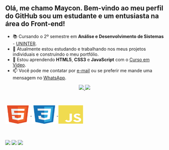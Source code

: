 ## Olá, me chamo Maycon. Bem-vindo ao meu perfil do GitHub sou um estudante e um entusiasta na área do Front-end!

- 📚 Cursando o 2º semestre em <strong>Análise e Desenvolvimento de Sistemas</strong> - <a href="https://www.uninter.com/">UNINTER</a>.
- 🔭 Atualmente estou estudando e trabalhando nos meus projetos individuais e construindo o meu portfólio.
- 🌱 Estou aprendendo <strong>HTML5</strong>, <strong>CSS3</strong> e <strong>JavaScript</strong> com o <a href="https://www.cursoemvideo.com/">Curso em Vídeo</a>.
- 📫 Você pode me contatar por <a href="mailto:maycondias@icloud.com" target="_blank">e-mail</a> ou se preferir me mande uma mensagem no <a href="https://api.whatsapp.com/send?phone=5541985314478&text=Ol%C3%A1%20Maycon%2C%20gostaria%20de%20falar%20com%20voc%C3%AA!">WhatsApp</a>.

<div align="center">
  <a href="https://github.com/Vicentin404">
  <img height="150em" src="https://github-readme-stats.vercel.app/api?username=Vicentin404&show_icons=true&theme=highcontrast&include_all_commits=true&count_private=true"/>
  <img height="150em" src="https://github-readme-stats.vercel.app/api/top-langs/?username=Vicentin404&layout=compact&langs_count=7&theme=highcontrast"/>
</div>

##
<div style="display: inline_block"><br>
  <img align="center" alt="HTML" height="60" width="80" src="https://raw.githubusercontent.com/devicons/devicon/master/icons/html5/html5-original.svg">
  <img align="center" alt="CSS" height="60" width="80" src="https://raw.githubusercontent.com/devicons/devicon/master/icons/css3/css3-original.svg">
  <img align="center" alt="Js" height="60" width="80" src="https://raw.githubusercontent.com/devicons/devicon/master/icons/javascript/javascript-plain.svg">
</div>
 <br><br><br>
<div> 
  <a href="https://www.youtube.com/channel/UCV1SXD0prhUY-6NVn34iGzQ" target="_blank"><img src="https://img.shields.io/badge/YouTube-FF0000?style=for-the-badge&logo=youtube&logoColor=white" target="_blank"></a>
  <a href="https://instagram.com/mi_chiamo_vicentin" target="_blank"><img src="https://img.shields.io/badge/-Instagram-%23E4405F?style=for-the-badge&logo=instagram&logoColor=white" target="_blank"></a>
  <a href="https://www.linkedin.com/in/vicentin94/" target="_blank"><img src="https://img.shields.io/badge/-LinkedIn-%230077B5?style=for-the-badge&logo=linkedin&logoColor=white" target="_blank"></a>   
</div>
  
##
